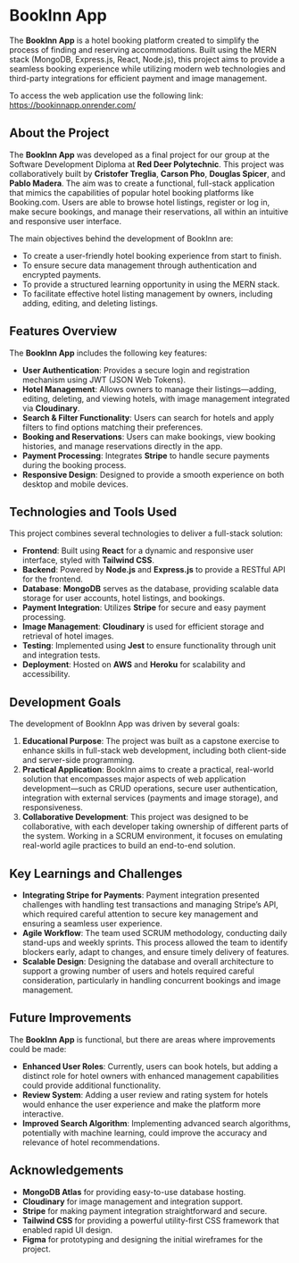 # BookInn App

The **BookInn App** is a hotel booking platform created to simplify the process of finding and reserving accommodations. Built using the MERN stack (MongoDB, Express.js, React, Node.js), this project aims to provide a seamless booking experience while utilizing modern web technologies and third-party integrations for efficient payment and image management.

To access the web application use the following link: https://bookinnapp.onrender.com/

## About the Project
The **BookInn App** was developed as a final project for our group at the Software Development Diploma at **Red Deer Polytechnic**. This project was collaboratively built by **Cristofer Treglia**, **Carson Pho**, **Douglas Spicer**, and **Pablo Madera**. The aim was to create a functional, full-stack application that mimics the capabilities of popular hotel booking platforms like Booking.com. Users are able to browse hotel listings, register or log in, make secure bookings, and manage their reservations, all within an intuitive and responsive user interface.

The main objectives behind the development of BookInn are:
- To create a user-friendly hotel booking experience from start to finish.
- To ensure secure data management through authentication and encrypted payments.
- To provide a structured learning opportunity in using the MERN stack.
- To facilitate effective hotel listing management by owners, including adding, editing, and deleting listings.

## Features Overview
The **BookInn App** includes the following key features:

- **User Authentication**: Provides a secure login and registration mechanism using JWT (JSON Web Tokens).
- **Hotel Management**: Allows owners to manage their listings—adding, editing, deleting, and viewing hotels, with image management integrated via **Cloudinary**.
- **Search & Filter Functionality**: Users can search for hotels and apply filters to find options matching their preferences.
- **Booking and Reservations**: Users can make bookings, view booking histories, and manage reservations directly in the app.
- **Payment Processing**: Integrates **Stripe** to handle secure payments during the booking process.
- **Responsive Design**: Designed to provide a smooth experience on both desktop and mobile devices.

## Technologies and Tools Used
This project combines several technologies to deliver a full-stack solution:

- **Frontend**: Built using **React** for a dynamic and responsive user interface, styled with **Tailwind CSS**.
- **Backend**: Powered by **Node.js** and **Express.js** to provide a RESTful API for the frontend.
- **Database**: **MongoDB** serves as the database, providing scalable data storage for user accounts, hotel listings, and bookings.
- **Payment Integration**: Utilizes **Stripe** for secure and easy payment processing.
- **Image Management**: **Cloudinary** is used for efficient storage and retrieval of hotel images.
- **Testing**: Implemented using **Jest** to ensure functionality through unit and integration tests.
- **Deployment**: Hosted on **AWS** and **Heroku** for scalability and accessibility.

## Development Goals

The development of BookInn App was driven by several goals:

1. **Educational Purpose**: The project was built as a capstone exercise to enhance skills in full-stack web development, including both client-side and server-side programming.
2. **Practical Application**: BookInn aims to create a practical, real-world solution that encompasses major aspects of web application development—such as CRUD operations, secure user authentication, integration with external services (payments and image storage), and responsiveness.
3. **Collaborative Development**: This project was designed to be collaborative, with each developer taking ownership of different parts of the system. Working in a SCRUM environment, it focuses on emulating real-world agile practices to build an end-to-end solution.

## Key Learnings and Challenges

- **Integrating Stripe for Payments**: Payment integration presented challenges with handling test transactions and managing Stripe’s API, which required careful attention to secure key management and ensuring a seamless user experience.
- **Agile Workflow**: The team used SCRUM methodology, conducting daily stand-ups and weekly sprints. This process allowed the team to identify blockers early, adapt to changes, and ensure timely delivery of features.
- **Scalable Design**: Designing the database and overall architecture to support a growing number of users and hotels required careful consideration, particularly in handling concurrent bookings and image management.

## Future Improvements

The **BookInn App** is functional, but there are areas where improvements could be made:
- **Enhanced User Roles**: Currently, users can book hotels, but adding a distinct role for hotel owners with enhanced management capabilities could provide additional functionality.
- **Review System**: Adding a user review and rating system for hotels would enhance the user experience and make the platform more interactive.
- **Improved Search Algorithm**: Implementing advanced search algorithms, potentially with machine learning, could improve the accuracy and relevance of hotel recommendations.

## Acknowledgements
- **MongoDB Atlas** for providing easy-to-use database hosting.
- **Cloudinary** for image management and integration support.
- **Stripe** for making payment integration straightforward and secure.
- **Tailwind CSS** for providing a powerful utility-first CSS framework that enabled rapid UI design.
- **Figma** for prototyping and designing the initial wireframes for the project.

